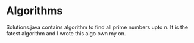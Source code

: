# Algorithms
Solutions.java contains algorithm to find all prime numbers upto n.
It is the fatest algorithm and I wrote this algo own my on.
